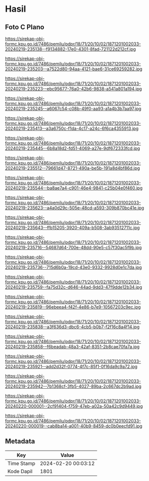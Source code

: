 # Hasil

## Foto C Plano

https://sirekap-obj-formc.kpu.go.id/7486/pemilu/pdpr/18/71/20/10/02/1871201002033-20240219-235138--f9134882-17e0-4301-8fad-721122d212cf.jpg

https://sirekap-obj-formc.kpu.go.id/7486/pemilu/pdpr/18/71/20/10/02/1871201002033-20240219-235203--a7522d80-94aa-4121-bae6-31ce69259282.jpg

https://sirekap-obj-formc.kpu.go.id/7486/pemilu/pdpr/18/71/20/10/02/1871201002033-20240219-235223--ebc95677-76a0-42b6-9838-a541a801a194.jpg

https://sirekap-obj-formc.kpu.go.id/7486/pemilu/pdpr/18/71/20/10/02/1871201002033-20240219-235245--a6067c54-c08b-49f0-aa93-a1a4b3b7aa97.jpg

https://sirekap-obj-formc.kpu.go.id/7486/pemilu/pdpr/18/71/20/10/02/1871201002033-20240219-235413--a3a6750c-f1da-4c17-a24c-6f6ca4355913.jpg

https://sirekap-obj-formc.kpu.go.id/7486/pemilu/pdpr/18/71/20/10/02/1871201002033-20240219-235445--6b8a18d2-fd51-4069-a27e-9df672333fcd.jpg

https://sirekap-obj-formc.kpu.go.id/7486/pemilu/pdpr/18/71/20/10/02/1871201002033-20240219-235512--79661d47-8721-490a-be5b-191a8d4bf86d.jpg

https://sirekap-obj-formc.kpu.go.id/7486/pemilu/pdpr/18/71/20/10/02/1871201002033-20240219-235544--ba8ae7a4-c901-46e4-9841-c25b04e0f460.jpg

https://sirekap-obj-formc.kpu.go.id/7486/pemilu/pdpr/18/71/20/10/02/1871201002033-20240219-235623--a4a0d29c-505e-48cd-a593-309b870bc41e.jpg

https://sirekap-obj-formc.kpu.go.id/7486/pemilu/pdpr/18/71/20/10/02/1871201002033-20240219-235643--ffb15205-3920-409a-b508-3ab93512711c.jpg

https://sirekap-obj-formc.kpu.go.id/7486/pemilu/pdpr/18/71/20/10/02/1871201002033-20240219-235716--54687d64-700e-48dd-90e5-c57f30ac5f9b.jpg

https://sirekap-obj-formc.kpu.go.id/7486/pemilu/pdpr/18/71/20/10/02/1871201002033-20240219-235736--715d6b0a-19cd-43e0-9332-9928d0e1c7da.jpg

https://sirekap-obj-formc.kpu.go.id/7486/pemilu/pdpr/18/71/20/10/02/1871201002033-20240219-235759--fa75d32c-d646-44ad-9dd3-47f9dde12b34.jpg

https://sirekap-obj-formc.kpu.go.id/7486/pemilu/pdpr/18/71/20/10/02/1871201002033-20240219-235819--96ebeea4-f42f-4e86-b7e9-10567203c9ec.jpg

https://sirekap-obj-formc.kpu.go.id/7486/pemilu/pdpr/18/71/20/10/02/1871201002033-20240219-235838--a3f636d3-dbc6-4cb5-b0b7-f2f16c8a4f14.jpg

https://sirekap-obj-formc.kpu.go.id/7486/pemilu/pdpr/18/71/20/10/02/1871201002033-20240219-235858--f6beadab-48a3-42af-8351-2b8cae70fa7a.jpg

https://sirekap-obj-formc.kpu.go.id/7486/pemilu/pdpr/18/71/20/10/02/1871201002033-20240219-235921--add2d32f-0774-4f7c-85f1-0f16da9c9a72.jpg

https://sirekap-obj-formc.kpu.go.id/7486/pemilu/pdpr/18/71/20/10/02/1871201002033-20240219-235942--7b1368cf-3fb5-4027-89ba-2c667dc2b9ad.jpg

https://sirekap-obj-formc.kpu.go.id/7486/pemilu/pdpr/18/71/20/10/02/1871201002033-20240220-000001--2cf91404-f759-47eb-a02a-50a42c9d9449.jpg

https://sirekap-obj-formc.kpu.go.id/7486/pemilu/pdpr/18/71/20/10/02/1871201002033-20240220-000019--cab8ba14-a001-40b9-8459-dc0b0eecfd91.jpg


## Metadata

| Key        | Value               |
| ---------- | ------------------- |
| Time Stamp | 2024-02-20 00:03:12 |
| Kode Dapil | 1801                |



